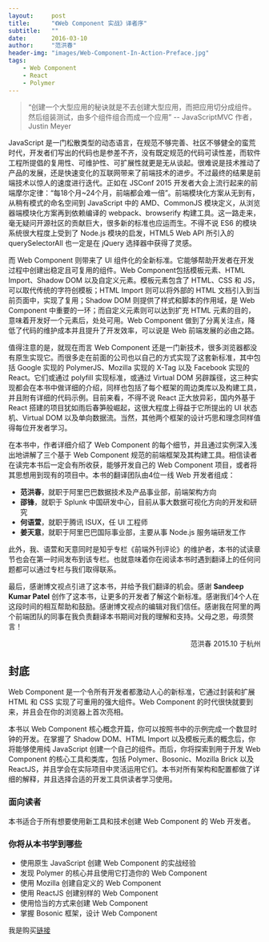 ```yaml
---
layout:     post
title:      "《Web Component 实战》译者序"
subtitle:   ""
date:       2016-03-10
author:     "范洪春"
header-img: "images/Web-Component-In-Action-Preface.jpg"
tags:
    - Web Component
    - React
    - Polymer
---
```


> “创建一个大型应用的秘诀就是不去创建大型应用，而把应用切分成组件。然后组装测试，由多个组件组合而成一个应用” -- JavaScriptMVC 作者，Justin Meyer
JavaScript 是一门松散类型的动态语言，在规范不够完善、社区不够健全的蛮荒时代，开发者们写出的代码也是参差不齐，没有既定规范的代码可读性差，而软件工程所提倡的复用性、可维护性、可扩展性就更是无从谈起。很难说是技术推动了产品的发展，还是快速变化的互联网带来了前端技术的进步。不过最终的结果是前端技术以惊人的速度进行迭代。正如在 JSConf 2015 开发者大会上流行起来的前端摩尔定律：“每18个月~24个月，前端都会难一倍”。前端模块化方案从无到有，从稍有模式的命名空间到 JavaScript 中的 AMD、CommonJS 模块定义，从浏览器端模块化方案再到依赖编译的 webpack、browserify 构建工具。这一路走来，毫无疑问开源社区的贡献巨大，很多新的标准也应运而生。不得不说 ES6 的模块系统很大程度上受到了 Node.js 模块的启发，HTML5 Web API 所引入的 querySelectorAll 也一定是在 jQuery 选择器中获得了灵感。而 Web Component 则带来了 UI 组件化的全新标准。它能够帮助开发者在开发过程中创建出稳定且可复用的组件。Web Component包括模板元素、HTML Import、Shadow DOM 以及自定义元素。模板元素包含了 HTML、CSS 和 JS，可以取代传统的字符创模板；HTML Import 则可以将外部的 HTML 文档引入到当前页面中，实现了复用；Shadow DOM 则提供了样式和脚本的作用域，是 Web Component 中重要的一环；而自定义元素则可以达到扩充 HTML 元素的目的，意味着开发好一个元素后，处处可用。Web Component 做到了分离关注点，降低了代码的维护成本并且提升了开发效率，可以说是 Web 前端发展的必由之路。
值得注意的是，就现在而言 Web Component 还是一门新技术，很多浏览器都没有原生实现它。而很多走在前面的公司也以自己的方式实现了这套新标准，其中包括 Google 实现的 PolymerJS、Mozilla 实现的 X-Tag 以及 Facebook 实现的 React。它们或通过 polyfill 实现标准，或通过 Virtual DOM 另辟蹊径，这三种实现都会在本书中做详细的介绍，同样也包括了每个框架的周边类库以及构建工具，并且附有详细的代码示例。目前来看，不得不说 React 正大放异彩，国内外基于 React 搭建的项目犹如雨后春笋般崛起，这很大程度上得益于它所提出的 UI 状态机、Virtual DOM 以及单向数据流。当然，其他两个框架的设计巧思和理念同样值得每位开发者学习。在本书中，作者详细介绍了 Web Component 的每个细节，并且通过实例深入浅出地讲解了三个基于 Web Component 规范的前端框架及其构建工具。相信读者在读完本书后一定会有所收获，能够开发自己的 Web Component 项目，或者将其思想用到现有的项目中。本书的翻译团队由4位一线 Web 开发者组成：
- **范洪春**，就职于阿里巴巴数据技术及产品事业部，前端架构方向
- **邵锋**，就职于 Splunk 中国研发中心，目前从事大数据可视化方向的开发和研究- **何语萱**，就职于腾讯 ISUX，任 UI 工程师- **姜天意**，就职于阿里巴巴国际事业部，主要从事 Node.js 服务端研发工作
此外，我、语萱和天意同时是知乎专栏《前端外刊评论》的维护者，本书的试读章节也会在第一时间发布到该专栏。也就意味着你在阅读本书时遇到翻译上的任何问题都可以通过专栏与我们取得联系。最后，感谢博文视点引进了这本书，并给予我们翻译的机会。感谢 **Sandeep Kumar Patel** 创作了这本书，让更多的开发者了解这个新标准。感谢我们4个人在这段时间的相互帮助和鼓励。感谢博文视点的编辑对我们信任。感谢我在阿里的两个前端团队的同事在我负责翻译本书期间对我的理解和支持。父母之恩，毋须赘言！<p style="text-align:right">范洪春 2015.10 于杭州</p>
## 封底
Web Component 是一个令所有开发者都激动人心的新标准，它通过封装和扩展 HTML 和 CSS 实现了可重用的强大组件。Web Component 的时代很快就要到来，并且会在你的浏览器上首次亮相。
本书以 Web Component 核心概念开篇，你可以按照书中的示例完成一个数显时钟的开发。在掌握了 Shadow DOM、HTML Import 以及模板元素的概念后，你将能够使用纯 JavaScript 创建一个自己的组件。而后，你将探索到用于开发 Web Component 的核心工具和类库，包括 Polymer、Bosonic、Mozilla Brick 以及 ReactJS，并且学会在实际项目中灵活运用它们。本书对所有架构和配置都做了详细的解释，并且选择合适的开发工具供读者学习使用。

### 面向读者
本书适合于所有想要使用新工具和技术创建 Web Component 的 Web 开发者。
### 你将从本书学到哪些

- 使用原生 JavaScript 创建 Web Component 的实战经验
- 发现 Polymer 的核心并且使用它打造你的 Web Component
- 使用 Mozilla 创建自定义的 Web Component
- 使用 ReactJS 创建别样的 Web Component
- 使用恰当的方式来创建 Web Component
- 掌握 Bosonic 框架，设计 Web Component

我是购买[链接](http://item.jd.com/11796312.html)
